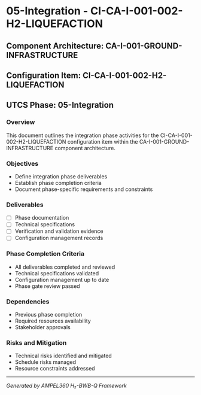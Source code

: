 # 05-Integration - CI-CA-I-001-002-H2-LIQUEFACTION

## Component Architecture: CA-I-001-GROUND-INFRASTRUCTURE
## Configuration Item: CI-CA-I-001-002-H2-LIQUEFACTION
## UTCS Phase: 05-Integration

### Overview
This document outlines the integration phase activities for the CI-CA-I-001-002-H2-LIQUEFACTION configuration item within the CA-I-001-GROUND-INFRASTRUCTURE component architecture.

### Objectives
- Define integration phase deliverables
- Establish phase completion criteria
- Document phase-specific requirements and constraints

### Deliverables
- [ ] Phase documentation
- [ ] Technical specifications
- [ ] Verification and validation evidence
- [ ] Configuration management records

### Phase Completion Criteria
- All deliverables completed and reviewed
- Technical specifications validated
- Configuration management up to date
- Phase gate review passed

### Dependencies
- Previous phase completion
- Required resources availability
- Stakeholder approvals

### Risks and Mitigation
- Technical risks identified and mitigated
- Schedule risks managed
- Resource constraints addressed

---
*Generated by AMPEL360 H₂-BWB-Q Framework*
